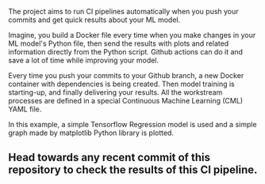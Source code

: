 The project aims to run CI pipelines automatically when you push your commits and get quick results about your ML model.   

Imagine, you build a Docker file every time when you make changes in your ML model's Python file, then send the results with plots and related information directly from the Python script. Github actions can do it and save a lot of time while improving your model.   

Every time you push your commits to your Github branch, a new Docker container with dependencies is being created. Then model training is starting-up, and finally delivering your results. All the workstream processes are defined in a special Continuous Machine Learning (CML) YAML file.    
   
In this example, a simple Tensorflow Regression model is used and a simple graph made by matplotlib Python library is plotted.   

## Head towards any recent commit of this repository to check the results of this CI pipeline.  
